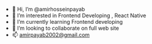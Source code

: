 - 👋 Hi, I’m @amirhosseinpayab
- 👀 I’m interested in Frontend Developing , React Native
- 🌱 I’m currently learning Frontend developing
- 💞️ I’m looking to collaborate on full web site 
- 📫 amirpayab2002@gmail.com

